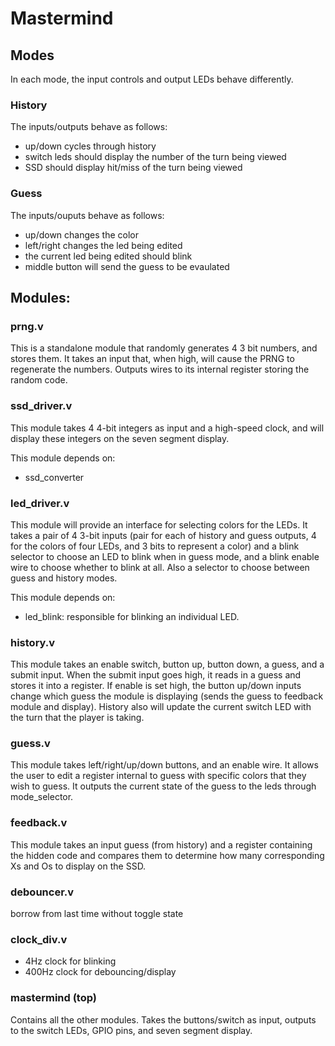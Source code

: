 # Mastermind

## Modes
In each mode, the input controls and output LEDs behave differently.

### History
The inputs/outputs behave as follows:

 - up/down cycles through history
 - switch leds should display the number of the turn being viewed
 - SSD should display hit/miss of the turn being viewed

### Guess
The inputs/ouputs behave as follows:

 - up/down changes the color
 - left/right changes the led being edited
 - the current led being edited should blink
 - middle button will send the guess to be evaulated

## Modules:

### prng.v
This is a standalone module that randomly generates 4 3 bit numbers, and stores
them. It takes an input that, when high, will cause the PRNG to regenerate the
numbers. Outputs wires to its internal register storing the random code.

### ssd_driver.v
This module takes 4 4-bit integers as input and a high-speed clock, and will
display these integers on the seven segment display.

This module depends on:

 - ssd_converter

### led_driver.v
This module will provide an interface for selecting colors for the LEDs. It
takes a pair of 4 3-bit inputs (pair for each of history and guess outputs, 4
for the colors of four LEDs, and 3 bits to represent a color) and a blink
selector to choose an LED to blink when in guess mode, and a blink enable wire
to choose whether to blink at all. Also a selector to choose between guess and
history modes.

This module depends on:

 - led_blink: responsible for blinking an individual LED.

### history.v
This module takes an enable switch, button up, button down, a guess, and a
submit input. When the submit input goes high, it reads in a guess and stores
it into a register. If enable is set high, the button up/down inputs change
which guess the module is displaying (sends the guess to feedback module and
display). History also will update the current switch LED with the turn that
the player is taking.

### guess.v
This module takes left/right/up/down buttons, and an enable wire. It allows
the user to edit a register internal to guess with specific colors that they
wish to guess. It outputs the current state of the guess to the leds through
mode_selector.

### feedback.v
This module takes an input guess (from history) and a register containing the
hidden code and compares them to determine how many corresponding Xs and Os to
display on the SSD.

### debouncer.v
borrow from last time without toggle state

### clock_div.v
 - 4Hz clock for blinking
 - 400Hz clock for debouncing/display

### mastermind (top)
Contains all the other modules. Takes the buttons/switch as input, outputs to
the switch LEDs, GPIO pins, and seven segment display.
